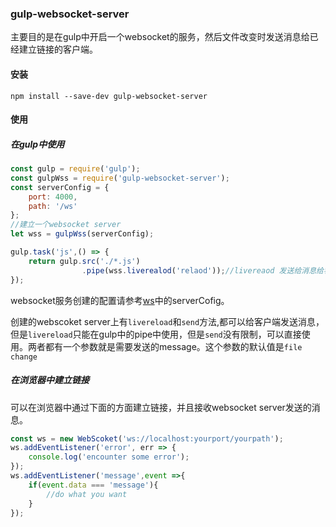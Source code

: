 ### gulp-websocket-server
主要目的是在gulp中开启一个websocket的服务，然后文件改变时发送消息给已经建立链接的客户端。

#### 安装
```
npm install --save-dev gulp-websocket-server
```
#### 使用
##### 在gulp中使用
```js
const gulp = require('gulp');
const gulpWss = require('gulp-websocket-server');
const serverConfig = {
    port: 4000,
    path: '/ws'
};
//建立一个websocket server
let wss = gulpWss(serverConfig);

gulp.task('js',() => {
    return gulp.src('./*.js')
                .pipe(wss.liverealod('relaod'));//livereaod 发送给消息给客户端
});
```
websocket服务创建的配置请参考[ws](https://github.com/websockets/ws/blob/master/doc/ws.md)中的serverCofig。

创建的webscoket server上有`livereload`和`send`方法,都可以给客户端发送消息，但是`livereload`只能在gulp中的pipe中使用，但是`send`没有限制，可以直接使用。两者都有一个参数就是需要发送的message。这个参数的默认值是`file change`

##### 在浏览器中建立链接
可以在浏览器中通过下面的方面建立链接，并且接收websocket server发送的消息。
```js
const ws = new WebScoket('ws://localhost:yourport/yourpath');
ws.addEventListener('error', err => {
    console.log('encounter some error');
});
ws.addEventListener('message',event =>{
    if(event.data === 'message'){
        //do what you want
    }
});
```